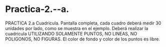 # Practica-2.--a.
PRACTICA 2.a
Cuadricula. Pantalla completa, cada cuadro deberá medir 30 unidades por lado, como se
muestra en el ejemplo. Deberá realizar la cuadricula UTILIZANDO SOLAMENTE PUNTOS, NO
LINEAS, NO POLIGONOS, NO FIGURAS. El color de fondo y color de los puntos es libre. 

